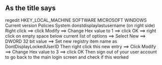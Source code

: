 ## As the title says
regedit
HKEY_LOCAL_MACHINE
SOFTWARE
MICROSOFT
WINDOWS
Current version
Policies
System
donstdisplaylastusername (on right side) 
Right click ==> click Modify ==> Change Hex value to 1 ==> click OK ==> right click on empty space below current list of options ==> 
Select New ==> DWORD 32 bit value ==> Set new registry item name as DontDisplayLockedUserID
Then right click this new entry ==> Click Modify ==> Change Hex value to 3 ==> click OK
Then sign out of your user account to go back to the main login screen and check if this worked


